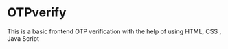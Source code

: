 # OTPverify
This is a basic frontend OTP verification with the help of using HTML, CSS , Java Script
